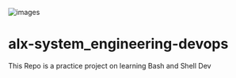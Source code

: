 ![images](https://user-images.githubusercontent.com/59213365/194134462-fa70f935-54ff-4b74-b332-e84f891b491e.jpg)

# alx-system_engineering-devops
This Repo is a practice project on learning Bash and Shell Dev
